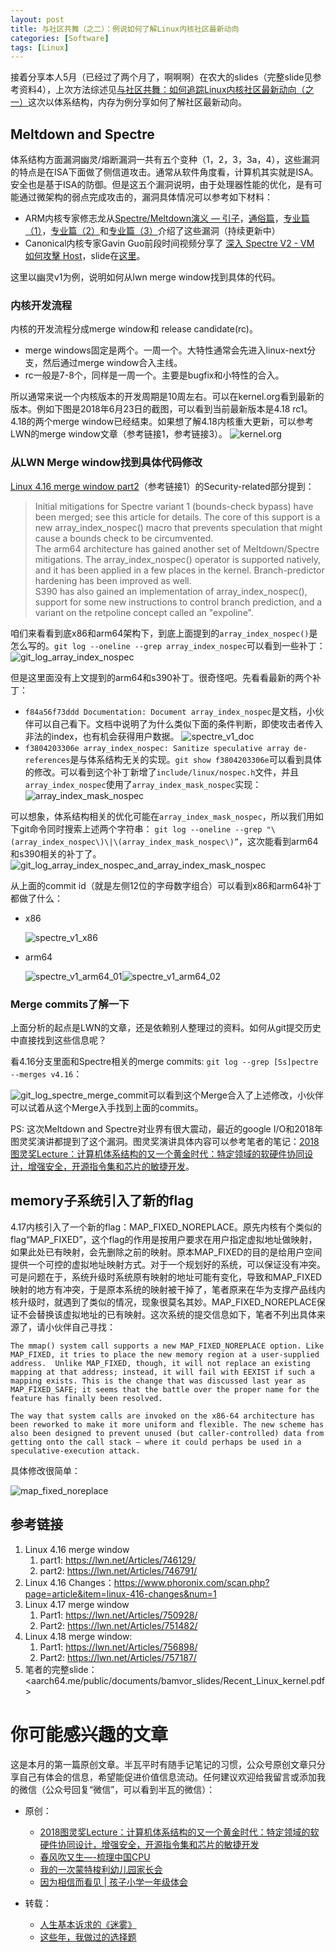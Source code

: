 ```yaml
---
layout: post
title: 与社区共舞（之二）：例说如何了解Linux内核社区最新动向
categories: [Software]
tags: [Linux]
---
```


接着分享本人5月（已经过了两个月了，啊啊啊）在农大的slides（完整slide见参考资料4），上次方法综述见[与社区共舞：如何追踪Linux内核社区最新动向（之一）](https://mp.weixin.qq.com/s?__biz=MzI5MzcwODYxMQ==&mid=2247483776&idx=1&sn=cfcd68120e95b3189b80e99f766bb6a4&chksm=ec6cb7acdb1b3eba24e78e672fce1ec48fc74fb138cdc4ccd5f8b85359ba61e7083e4581877b#rd)这次以体系结构，内存为例分享如何了解社区最新动向。

## Meltdown and Spectre
体系结构方面漏洞幽灵/熔断漏洞一共有五个变种（1，2，3，3a，4），这些漏洞的特点是在ISA下面做了侧信道攻击。通常从软件角度看，计算机其实就是ISA。安全也是基于ISA的防御。但是这五个漏洞说明，由于处理器性能的优化，是有可能通过微架构的弱点完成攻击的，漏洞具体情况可以参考如下材料：
* ARM内核专家修志龙从[Spectre/Meltdown演义 — 引子](https://mp.weixin.qq.com/s/CQC5uQrlluEpY36OV5-Mkw)，[通俗篇](https://mp.weixin.qq.com/s/ZTsCUHINDN1oGSg1u8QswQ)，[专业篇（1）](https://mp.weixin.qq.com/s/Iv4X4ZFeeM3nupx3BgseqA)，[专业篇（2）](https://mp.weixin.qq.com/s/VZrIBDbf9XqnEVTdV_AzOA)和[专业篇（3）](https://mp.weixin.qq.com/s/GsaVarmBca0qjFGAVQl_TA)介绍了这些漏洞（持续更新中）
* Canonical内核专家Gavin Guo前段时间视频分享了 [深入 Spectre V2 - VM 如何攻擊 Host](https://v.qq.com/x/page/a0691lzsc04.html)，slide在[这里](https://schd.ws/hosted_files/lc32018/da/Spectre%28v1%20v2%20v4%29%20V.S.%20Meltdown%28v3%29.pdf)。

这里以幽灵v1为例，说明如何从lwn merge window找到具体的代码。

### 内核开发流程

内核的开发流程分成merge window和 release candidate(rc)。
* merge windows固定是两个。一周一个。大特性通常会先进入linux-next分支，然后通过merge window合入主线。
* rc一般是7-8个，同样是一周一个。主要是bugfix和小特性的合入。

所以通常来说一个内核版本的开发周期是10周左右。可以在kernel.org看到最新的版本。例如下图是2018年6月23日的截图，可以看到当前最新版本是4.18 rc1。4.18的两个merge window已经结束。如果想了解4.18内核重大更新，可以参考LWN的merge window文章（参考链接1，参考链接3）。
![kernel.org](http://opuclx9sq.bkt.clouddn.com/2018-06-23-142052.png)



### 从LWN Merge window找到具体代码修改

[Linux 4.16 merge window part2](https://lwn.net/Articles/746791/)（参考链接1）的Security-related部分提到：

> Initial mitigations for Spectre variant 1 (bounds-check bypass) have been merged; see this article for details. The core of this support is a new array_index_nospec() macro that prevents speculation that might cause a bounds check to be circumvented.  
> The arm64 architecture has gained another set of Meltdown/Spectre mitigations. The array_index_nospec() operator is supported natively, and it has been applied in a few places in the kernel. Branch-predictor hardening has been improved as well.  
> S390 has also gained an implementation of array_index_nospec(), support for some new instructions to control branch prediction, and a variant on the retpoline concept called an "expoline".  

咱们来看看到底x86和arm64架构下，到底上面提到的`array_index_nospec()`是怎么写的。`git log --oneline --grep array_index_nospec`可以看到一些补丁：
![git_log_array_index_nospec](http://opuclx9sq.bkt.clouddn.com/2018-06-23-142201.png)

但是这里面没有上文提到的arm64和s390补丁。很奇怪吧。先看看最新的两个补丁：

* `f84a56f73ddd Documentation: Document array_index_nospec`是文档，小伙伴可以自己看下。文档中说明了为什么类似下面的条件判断，即使攻击者传入非法的index，也有机会获得用户数据。
  ![spectre_v1_doc](http://opuclx9sq.bkt.clouddn.com/2018-06-23-142603.jpg)
* `f3804203306e array_index_nospec: Sanitize speculative array de-references`是与体系结构无关的实现。`git show f3804203306e`可以看到具体的修改。可以看到这个补丁新增了`include/linux/nospec.h`文件，并且`array_index_nospec`使用了`array_index_mask_nospec`实现：![array_index_mask_nospec](http://opuclx9sq.bkt.clouddn.com/2018-06-23-142535.png)

可以想象，体系结构相关的优化可能在`array_index_mask_nospec`，所以我们用如下git命令同时搜索上述两个字符串：
`git log --oneline --grep "\(array_index_nospec\)\|\(array_index_mask_nospec\)”`，这次能看到arm64和s390相关的补丁了。
![git_log_array_index_nospec_and_array_index_mask_nospec](http://opuclx9sq.bkt.clouddn.com/2018-07-14-045408.png)

从上面的commit id（就是左侧12位的字母数字组合）可以看到x86和arm64补丁都做了什么：
* x86

  ![spectre_v1_x86](http://opuclx9sq.bkt.clouddn.com/2018-06-23-142500.jpg)

* arm64

  ![spectre_v1_arm64_01](http://opuclx9sq.bkt.clouddn.com/2018-06-23-142344.jpg)![spectre_v1_arm64_02](http://opuclx9sq.bkt.clouddn.com/2018-06-23-142355.jpg)



### Merge commits了解一下

上面分析的起点是LWN的文章，还是依赖别人整理过的资料。如何从git提交历史中直接找到这些信息呢？

看4.16分支里面和Spectre相关的merge commits: `git log --grep [Ss]pectre --merges v4.16`：

![git_log_spectre_merge_commit](http://opuclx9sq.bkt.clouddn.com/2018-07-14-053858.png)可以看到这个Merge合入了上述修改，小伙伴可以试着从这个Merge入手找到上面的commits。

PS: 这次Meltdown and Spectre对业界有很大震动，最近的google I/O和2018年图灵奖演讲都提到了这个漏洞。图灵奖演讲具体内容可以参考笔者的笔记：[2018图灵奖Lecture：计算机体系结构的又一个黄金时代：特定领域的软硬件协同设计，增强安全，开源指令集和芯片的敏捷开发](https://mp.weixin.qq.com/s/D52QGaBlE6sRglP1Rt9KcA)。

## memory子系统引入了新的flag
4.17内核引入了一个新的flag：MAP_FIXED_NOREPLACE。原先内核有个类似的flag“MAP_FIXED”，这个flag的作用是按用户要求在用户指定虚拟地址做映射，如果此处已有映射，会先删除之前的映射。原本MAP_FIXED的目的是给用户空间提供一个可控的虚拟地址映射方式。对于一个规划好的系统，可以保证没有冲突。可是问题在于，系统升级时系统原有映射的地址可能有变化，导致和MAP_FIXED映射的地方有冲突，于是原本系统的映射被干掉了，笔者原来在华为支撑产品线内核升级时，就遇到了类似的情况，现象很莫名其妙。MAP_FIXED_NOREPLACE保证不会替换该虚拟地址的已有映射。这次系统的提交信息如下，笔者不列出具体来源了，请小伙伴自己寻找：

```
The mmap() system call supports a new MAP_FIXED_NOREPLACE option. Like MAP_FIXED, it tries to place the new memory region at a user-supplied address.  Unlike MAP_FIXED, though, it will not replace an existing mapping at that address; instead, it will fail with EEXIST if such a mapping exists. This is the change that was discussed last year as MAP_FIXED_SAFE; it seems that the battle over the proper name for the feature has finally been resolved.
```

```
The way that system calls are invoked on the x86-64 architecture has been reworked to make it more uniform and flexible. The new scheme has also been designed to prevent unused (but caller-controlled) data from getting onto the call stack — where it could perhaps be used in a speculative-execution attack.
```

具体修改很简单：

![map_fixed_noreplace](http://opuclx9sq.bkt.clouddn.com/2018-06-23-142257.jpg)

## 参考链接
1. Linux 4.16 merge window
	1. part1: <https://lwn.net/Articles/746129/>
	2. part2: <https://lwn.net/Articles/746791/>
2. Linux 4.16 Changes：<https://www.phoronix.com/scan.php?page=article&item=linux-416-changes&num=1>
3. Linux 4.17 merge window
	1. Part1: <https://lwn.net/Articles/750928/>
	2. Part2: <https://lwn.net/Articles/751482/>
4.  Linux 4.18 merge window:
    1. Part1: <https://lwn.net/Articles/756898/>
    2. Part2: <https://lwn.net/Articles/757187/>
5. 笔者的完整slide：<aarch64.me/public/documents/bamvor_slides/Recent_Linux_kernel.pdf>

# 你可能感兴趣的文章

这是本月的第一篇原创文章。半瓦平时有随手记笔记的习惯，公众号原创文章只分享自己有体会的信息，希望能促进价值信息流动。任何建议欢迎给我留言或添加我的微信（公众号回复“微信”，可以看到半瓦的微信）：

- 原创：

  - [2018图灵奖Lecture：计算机体系结构的又一个黄金时代：特定领域的软硬件协同设计，增强安全，开源指令集和芯片的敏捷开发](https://mp.weixin.qq.com/s?__biz=MzI5MzcwODYxMQ==&mid=2247483810&idx=1&sn=7da1d609b0d8d3c91a5fee82d2b5551a&chksm=ec6cb78edb1b3e98d5f201457d69c08565e28757be2ff36a97b40e5d1e24d5eeea006812b54a&scene=21#wechat_redirect)
  - [春风吹又生—-梳理中国CPU](http://mp.weixin.qq.com/s?__biz=MzI5MzcwODYxMQ==&mid=2247483744&idx=1&sn=c1e047036062dd97aae70cd8d6682f41&chksm=ec6cb74cdb1b3e5a9a21be4b24519a125e071461c02fb4e962c839e2647824ffd313d542b9ae&scene=21#wechat_redirect)
  - [我的一次蒙特梭利幼儿园家长会](https://mp.weixin.qq.com/s?__biz=MzI5MzcwODYxMQ==&mid=2247483711&idx=1&sn=3e20719546efd189d971f3d0550c3e08&chksm=ec6cb713db1b3e0592f911a7cc1e640bf87425679be4b623658e0f1329e7e51577b1964eed9f&scene=21#wechat_redirect)
  - [因为相信而看见 \| 孩子小学一年级体会](https://mp.weixin.qq.com/s?__biz=MzI5MzcwODYxMQ==&mid=2247483815&idx=1&sn=e97e0feb9b9d75e3d710dc2cbd1f9340&chksm=ec6cb78bdb1b3e9d86e2354bd56035619de3adf8fe6f96a858dd58a3098181503c007676faa9&scene=21#wechat_redirect)

- 转载：

  - [人生基本诉求的《迷雾》](https://mp.weixin.qq.com/s?__biz=MzI5MzcwODYxMQ==&mid=2247483746&idx=1&sn=9616a6811505d772711b3c589990dcf5&chksm=ec6cb74edb1b3e58661187d1e91716e7fad3728265ae3b29b9bb334a7508551a5f4ab043a67f&scene=21#wechat_redirect)
  - [这些年，我做过的选择题](https://mp.weixin.qq.com/s?__biz=MzI5MzcwODYxMQ==&mid=2247483829&idx=1&sn=00ce3ba780fec1df755bcef56d56d64a&chksm=ec6cb799db1b3e8f8fd726e2a16f7af17c48c1d37996c0f8938645cd08ef7bfa9d67c38b1a0a#rd)
